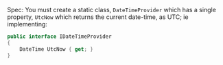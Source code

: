 Spec: You must create a static class, `DateTimeProvider` which has a single property, 
`UtcNow` which returns the current date-time, as UTC; ie implementing:

```csharp
public interface IDateTimeProvider
{
    DateTime UtcNow { get; }
}
```
